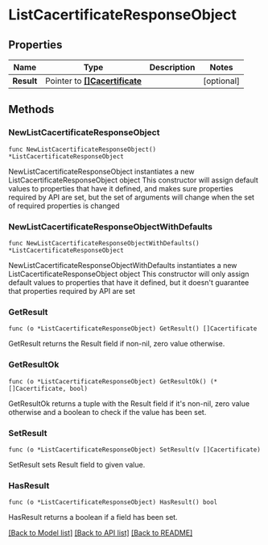 # ListCacertificateResponseObject

## Properties

Name | Type | Description | Notes
------------ | ------------- | ------------- | -------------
**Result** | Pointer to [**[]Cacertificate**](Cacertificate.md) |  | [optional] 

## Methods

### NewListCacertificateResponseObject

`func NewListCacertificateResponseObject() *ListCacertificateResponseObject`

NewListCacertificateResponseObject instantiates a new ListCacertificateResponseObject object
This constructor will assign default values to properties that have it defined,
and makes sure properties required by API are set, but the set of arguments
will change when the set of required properties is changed

### NewListCacertificateResponseObjectWithDefaults

`func NewListCacertificateResponseObjectWithDefaults() *ListCacertificateResponseObject`

NewListCacertificateResponseObjectWithDefaults instantiates a new ListCacertificateResponseObject object
This constructor will only assign default values to properties that have it defined,
but it doesn't guarantee that properties required by API are set

### GetResult

`func (o *ListCacertificateResponseObject) GetResult() []Cacertificate`

GetResult returns the Result field if non-nil, zero value otherwise.

### GetResultOk

`func (o *ListCacertificateResponseObject) GetResultOk() (*[]Cacertificate, bool)`

GetResultOk returns a tuple with the Result field if it's non-nil, zero value otherwise
and a boolean to check if the value has been set.

### SetResult

`func (o *ListCacertificateResponseObject) SetResult(v []Cacertificate)`

SetResult sets Result field to given value.

### HasResult

`func (o *ListCacertificateResponseObject) HasResult() bool`

HasResult returns a boolean if a field has been set.


[[Back to Model list]](../README.md#documentation-for-models) [[Back to API list]](../README.md#documentation-for-api-endpoints) [[Back to README]](../README.md)


